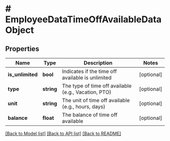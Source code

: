 # # EmployeeDataTimeOffAvailableDataObject

## Properties

Name | Type | Description | Notes
------------ | ------------- | ------------- | -------------
**is_unlimited** | **bool** | Indicates if the time off available is unlimited | [optional]
**type** | **string** | The type of time off available (e.g., Vacation, PTO) | [optional]
**unit** | **string** | The unit of time off available (e.g., hours, days) | [optional]
**balance** | **float** | The balance of time off available | [optional]

[[Back to Model list]](../../README.md#models) [[Back to API list]](../../README.md#endpoints) [[Back to README]](../../README.md)
